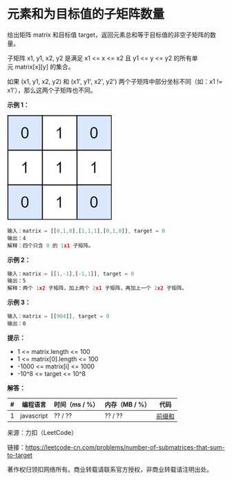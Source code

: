 # 元素和为目标值的子矩阵数量

给出矩阵 matrix 和目标值 target，返回元素总和等于目标值的非空子矩阵的数量。

子矩阵 x1, y1, x2, y2 是满足 x1 <= x <= x2 且 y1 <= y <= y2 的所有单元 matrix[x][y] 的集合。

如果 (x1, y1, x2, y2) 和 (x1', y1', x2', y2') 两个子矩阵中部分坐标不同（如：x1 != x1'），那么这两个子矩阵也不同。

**示例 1：**

![示例1](./eg1.jpg)

``` javascript
输入：matrix = [[0,1,0],[1,1,1],[0,1,0]], target = 0
输出：4
解释：四个只含 0 的 1x1 子矩阵。
```

**示例 2：**

``` javascript
输入：matrix = [[1,-1],[-1,1]], target = 0
输出：5
解释：两个 1x2 子矩阵，加上两个 2x1 子矩阵，再加上一个 2x2 子矩阵。
```

**示例 3：**

``` javascript
输入：matrix = [[904]], target = 0
输出：0
```

**提示：**

- 1 <= matrix.length <= 100
- 1 <= matrix[0].length <= 100
- -1000 <= matrix[i] <= 1000
- -10^8 <= target <= 10^8

**解答：**

**#**|**编程语言**|**时间（ms / %）**|**内存（MB / %）**|**代码**
--|--|--|--|--
1|javascript|?? / ??|?? / ??|[前缀和](./javascript/ac_v1.js)

来源：力扣（LeetCode）

链接：https://leetcode-cn.com/problems/number-of-submatrices-that-sum-to-target

著作权归领扣网络所有。商业转载请联系官方授权，非商业转载请注明出处。
